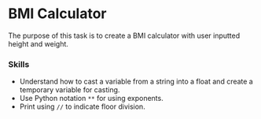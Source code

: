# BMI Calculator
The purpose of this task is to create a BMI calculator with user inputted height and weight.

### Skills
- Understand how to cast a variable from a string into a float and create a temporary variable for casting.
- Use Python notation `**` for using exponents.
- Print using `//` to indicate floor division.
